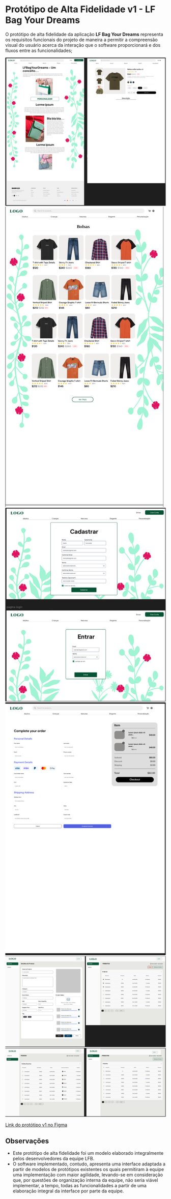 # Protótipo de Alta Fidelidade v1 - LF Bag Your Dreams

O protótipo de alta fidelidade da aplicação **LF Bag Your Dreams** representa os requisitos funcionais do projeto de maneira a permitir a compreensão visual do usuário acerca da interação que o software proporcionará e dos fluxos entre as funcionalidades;

![Catálogo de produtos 1/2](../assets/prototipo/catalogo1.jpeg)
![Catálogo de produtos 2/2](../assets/prototipo/catalogo2.jpeg)
![Sistema de autenticação](../assets/prototipo/autenticacao.jpeg)
![Formulário de pagamento / Checkout](../assets/prototipo/checkout.jpeg)
![Painel do administrador 1/2](../assets/prototipo/paineladmin1.jpeg)
![Painel do administrador 2/2](../assets/prototipo/paineladmin2.jpeg)


 [Link do protótipo v1 no Figma](https://www.figma.com/design/lMqzfoqN3knhV5wo3JoW4h/Untitled?node-id=0-1&t=lQIwW46bwIB4Ehas-1)

## Observações

- Este protótipo de alta fidelidade foi um modelo elaborado integralmente pelos desenvolvedores da equipe LFB.
- O software implementado, contudo, apresenta uma interface adaptada a partir de modelos de protótipos existentes os quais permitiram à equipe uma implementação com maior agilidade, levando-se em consideração que, por questões de organização interna da equipe, não seria viável implementar, a tempo, todas as funcionalidades a partir de uma elaboração integral da interface por parte da equipe.
